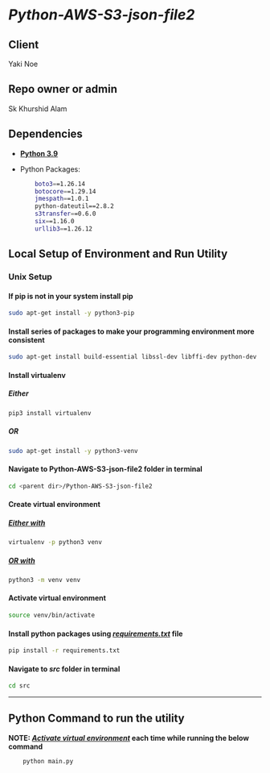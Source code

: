 # *Python-AWS-S3-json-file2*

## Client

Yaki Noe

## Repo owner or admin

Sk Khurshid Alam

## Dependencies 

* [**Python 3.9**](https://www.python.org/downloads/release/python-3911/) 
* <a id="packages"></a> Python Packages:

    ```bash
        boto3==1.26.14
        botocore==1.29.14
        jmespath==1.0.1
        python-dateutil==2.8.2
        s3transfer==0.6.0
        six==1.16.0
        urllib3==1.26.12
    ```

## Local Setup of Environment and Run Utility

### Unix Setup

#### If pip is not in your system install pip

```bash
sudo apt-get install -y python3-pip
```

#### Install series of packages to make your programming environment more consistent

```bash
sudo apt-get install build-essential libssl-dev libffi-dev python-dev
```

#### Install virtualenv

##### <a id="virtualenv"></a> Either

```bash
pip3 install virtualenv
```

##### <a id="venv"></a> OR

```bash
sudo apt-get install -y python3-venv
```

#### Navigate to Python-AWS-S3-json-file2 folder in terminal

```bash
cd <parent dir>/Python-AWS-S3-json-file2
```

#### Create virtual environment

##### [Either with](#virtualenv)

```bash
virtualenv -p python3 venv
```

##### [OR with](#venv)

```bash
python3 -m venv venv
```

#### <a id="activate-venv"></a>Activate virtual environment

```bash
source venv/bin/activate
```

#### <a id="requirements"></a> Install python packages using [*requirements.txt*](#packages) file

```bash
pip install -r requirements.txt
```

#### Navigate to *src* folder in terminal

```bash
cd src
```

***

## Python Command to run the utility
**NOTE: [*Activate virtual environment*](#activate-venv) each time while running the below command**

```bash
    python main.py
```